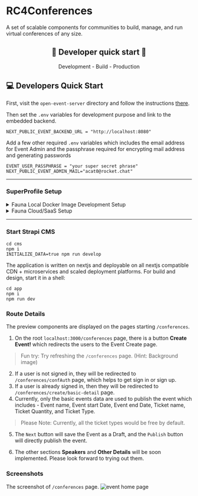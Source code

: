 # RC4Conferences
A set of scalable components for communities to build, manage, and run virtual conferences of any size.

<h2 align='center'>🚀 Developer quick start 🚀</h2>
<p align='center'> Development - Build - Production </p>

## 💻 Developers Quick Start

First, visit the `open-event-server` directory and follow the instructions [there](./open-event-server/README.md).


Then set the `.env` variables for development purpose and link to the embedded backend.
```
NEXT_PUBLIC_EVENT_BACKEND_URL = "http://localhost:8080"
```
Add a few other required `.env` variables which includes the email address for Event Admin and the passphrase required for encrypting mail address and generating passwords
```
EVENT_USER_PASSPHRASE = "your super secret phrase"
NEXT_PUBLIC_EVENT_ADMIN_MAIL="acat0@rocket.chat"
```

<hr />

### SuperProfile Setup

<details>
<summary>Fauna Local Docker Image Development Setup</summary>

For setting up the local development copy of Fauna Superprofile please follow the instructions [here](./superprofile/README.md).

</details>

<details>
<summary>Fauna Cloud/SaaS Setup</summary>

For fauna cloud setup follow the instructions [here](./superprofile/CLOUDREADME.md)

</details>
<hr />

### Start Strapi CMS
```
cd cms
npm i
INITIALIZE_DATA=true npm run develop
```

The application is written on nextjs and deployable on all nextjs compatible CDN + microservices and scaled deployment platforms. For build and design, start it in a shell:

```
cd app
npm i
npm run dev
```

### Route Details

The preview components are displayed on the pages starting `/conferences`.

1. On the root `localhost:3000/conferences` page, there is a button **Create Event!** which redirects the users to the Event Create page.

>Fun try: Try refreshing the `/conferences` page. (Hint: Background image)

2. If a user is not signed in, they will be redirected to `/conferences/confAuth` page, which helps to get sign in or sign up.
3. If a user is already signed in, then they will be redirected to `/conferences/create/basic-detail` page. 
4. Currently, only the basic events data are used to publish the event which includes - Event name, Event start Date, Event end Date, Ticket name, Ticket Quantity, and Ticket Type.

> Please Note: Currently, all the ticket types would be free by default.

5. The `Next` button will save the Event as a Draft, and the `Publish` button will directly publish the event.

6. The other sections **Speakers** and **Other Details** will be soon implemented. Please look forward to trying out them.

### Screenshots
The screenshot of `/conferences` page.
<img src="https://user-images.githubusercontent.com/61188295/175766978-24a765d4-3d53-4eb9-8107-bee0569de380.png" alt="event home page">
